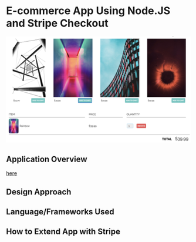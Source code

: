 # E-commerce App Using Node.JS and Stripe Checkout

![Homepage](images/image1.png)

## Application Overview 

[here](https://stripe.com/docs/payments/checkout)



## Design Approach



## Language/Frameworks Used



## How to Extend App with Stripe